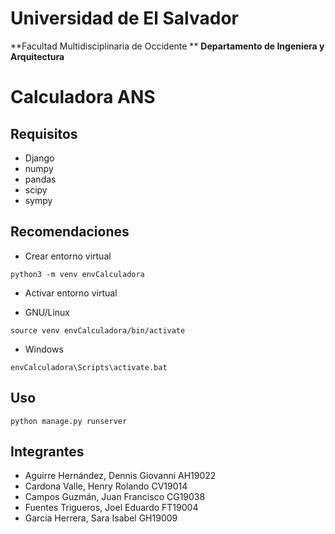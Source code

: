 # **Universidad de El Salvador**
**Facultad Multidisciplinaria de Occidente **
**Departamento de Ingeniera y Arquitectura**
# Calculadora ANS

## Requisitos
- Django
- numpy          
- pandas   
- scipy          
- sympy  

## Recomendaciones
- Crear entorno virtual 
```
python3 -m venv envCalculadora
```
- Activar entorno virtual
* GNU/Linux
```
source venv envCalculadora/bin/activate 
```
* Windows
```
envCalculadora\Scripts\activate.bat
```

## Uso
```
python manage.py runserver
```

## Integrantes

- Aguirre Hernández, Dennis Giovanni    AH19022
- Cardona Valle, Henry Rolando  CV19014
- Campos Guzmán, Juan Francisco CG19038
- Fuentes Trigueros, Joel Eduardo  FT19004 
- García Herrera, Sara Isabel   GH19009

